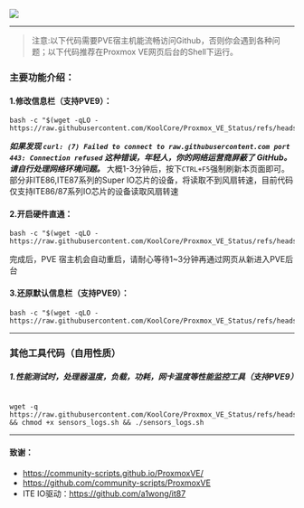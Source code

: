 ![](https://github.com/KoolCore/Proxmox_VE_Status/blob/main/pve_status.png)


<hr>

> 注意:以下代码需要PVE宿主机能流畅访问Github，否则你会遇到各种问题；以下代码推荐在Proxmox VE网页后台的Shell下运行。

### 主要功能介绍：
#### 1.修改信息栏（支持PVE9）：
```
bash -c "$(wget -qLO - https://raw.githubusercontent.com/KoolCore/Proxmox_VE_Status/refs/heads/main/pve.sh)"
```
***如果发现 `curl: (7) Failed to connect to raw.githubusercontent.com port 443: Connection refused` 这种错误，年轻人，你的网络运营商屏蔽了 GitHub。请自行处理网络环境问题。***
大概1-3分钟后，按下`CTRL+F5`强制刷新本页面即可。</br>
部分非ITE86,ITE87系列的Super IO芯片的设备，将读取不到风扇转速，目前代码仅支持ITE86/87系列IO芯片的设备读取风扇转速

#### 2.开启硬件直通：
```
bash -c "$(wget -qLO - https://raw.githubusercontent.com/KoolCore/Proxmox_VE_Status/refs/heads/main/passthrough.sh)"
```
完成后，PVE 宿主机会自动重启，请耐心等待1~3分钟再通过网页从新进入PVE后台


#### 3.还原默认信息栏（支持PVE9）：

```
bash -c "$(wget -qLO - https://raw.githubusercontent.com/KoolCore/Proxmox_VE_Status/refs/heads/main/restore.sh)"
```
<hr>

### 其他工具代码（自用性质）

##### 1.性能测试时，处理器温度，负载，功耗，网卡温度等性能监控工具（支持PVE9）


```

wget -q https://raw.githubusercontent.com/KoolCore/Proxmox_VE_Status/refs/heads/main/sensors_logs.sh && chmod +x sensors_logs.sh && ./sensors_logs.sh

```


<hr>

#### 致谢：
- https://community-scripts.github.io/ProxmoxVE/
- https://github.com/community-scripts/ProxmoxVE
- ITE IO驱动：https://github.com/a1wong/it87
